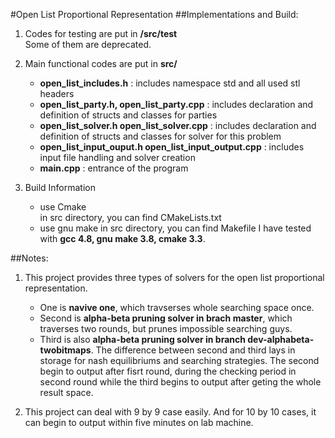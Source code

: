 #Open List Proportional Representation
##Implementations and Build:
1. Codes for testing are put in **/src/test**  
  Some of them are deprecated.  

2. Main functional codes are put in **src/**  
    - **open_list_includes.h** : includes namespace std and all used stl headers  
    - **open_list_party.h, open_list_party.cpp** : includes declaration and definition of structs and classes for parties  
    - **open_list_solver.h open_list_solver.cpp** : includes declaration and definition of structs and classes for solver for this problem  
    - **open_list_input_ouput.h open_list_input_output.cpp** : includes input file handling and solver creation  
    - **main.cpp** : entrance of the program  

3. Build Information  
    - use Cmake  
    	in src directory, you can find CMakeLists.txt
    - use gnu make
    	in src directory, you can find Makefile
	I have tested with **gcc 4.8, gnu make 3.8, cmake 3.3**.  

##Notes:
1. This project provides three types of solvers for the open list proportional representation.  
	- One is **navive one**, which travserses whole searching space once.  
	- Second is **alpha-beta pruning solver in brach master**, which traverses two rounds, but prunes impossible searching guys. 
	- Third is also **alpha-beta pruning solver in branch dev-alphabeta-twobitmaps**. The difference between second and third lays in storage for nash equilibriums and searching strategies. The second begin to output after fisrt round, during the checking period in second round while the third begins to output after geting the whole result space.  

2. This project can deal with 9 by 9 case easily. And for 10 by 10 cases, it can begin to output within five minutes on lab machine.  